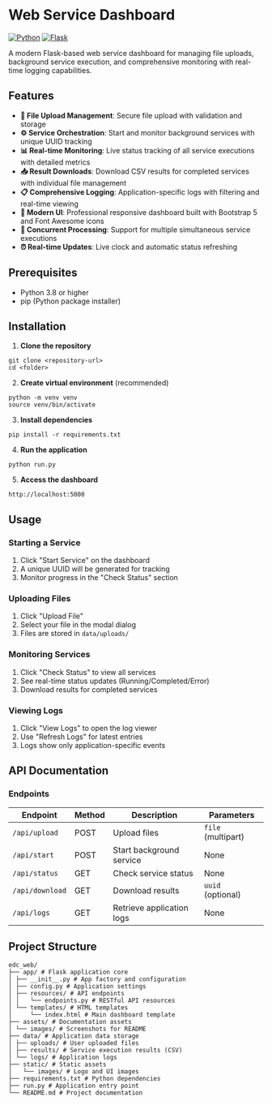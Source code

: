 # Web Service Dashboard

[![Python](https://img.shields.io/badge/python-3.8+-blue.svg)](https://www.python.org/downloads/)
[![Flask](https://img.shields.io/badge/flask-2.3+-green.svg)](https://flask.palletsprojects.com/)

A modern Flask-based web service dashboard for managing file uploads, background service execution, and comprehensive monitoring with real-time logging capabilities.

## Features

- **📁 File Upload Management**: Secure file upload with validation and storage
- **⚙️ Service Orchestration**: Start and monitor background services with unique UUID tracking
- **📊 Real-time Monitoring**: Live status tracking of all service executions with detailed metrics
- **📥 Result Downloads**: Download CSV results for completed services with individual file management
- **📋 Comprehensive Logging**: Application-specific logs with filtering and real-time viewing
- **🎨 Modern UI**: Professional responsive dashboard built with Bootstrap 5 and Font Awesome icons
- **🔄 Concurrent Processing**: Support for multiple simultaneous service executions
- **⏰ Real-time Updates**: Live clock and automatic status refreshing

## Prerequisites

- Python 3.8 or higher
- pip (Python package installer)

## Installation

1. **Clone the repository**
```
git clone <repository-url>
cd <folder>
```

2. **Create virtual environment** (recommended)
```
python -m venv venv
source venv/bin/activate
```

3. **Install dependencies**
```
pip install -r requirements.txt
```

4. **Run the application**
```
python run.py
```

5. **Access the dashboard**
```
http://localhost:5000
```

## Usage

### Starting a Service
1. Click "Start Service" on the dashboard
2. A unique UUID will be generated for tracking
3. Monitor progress in the "Check Status" section

### Uploading Files
1. Click "Upload File" 
2. Select your file in the modal dialog
3. Files are stored in `data/uploads/`

### Monitoring Services
1. Click "Check Status" to view all services
2. See real-time status updates (Running/Completed/Error)
3. Download results for completed services

### Viewing Logs
1. Click "View Logs" to open the log viewer
2. Use "Refresh Logs" for latest entries
3. Logs show only application-specific events

## API Documentation

### Endpoints

| Endpoint | Method | Description | Parameters |
|----------|--------|-------------|------------|
| `/api/upload` | POST | Upload files | `file` (multipart) |
| `/api/start` | POST | Start background service | None |
| `/api/status` | GET | Check service status | None |
| `/api/download` | GET | Download results | `uuid` (optional) |
| `/api/logs` | GET | Retrieve application logs | None |

## Project Structure

```
edc_web/
├── app/ # Flask application core
│ ├── __init__.py # App factory and configuration
│ ├── config.py # Application settings
│ ├── resources/ # API endpoints
│ │   └── endpoints.py # RESTful API resources
│ └── templates/ # HTML templates
│     └── index.html # Main dashboard template
├── assets/ # Documentation assets
│ └── images/ # Screenshots for README
├── data/ # Application data storage
│ ├── uploads/ # User uploaded files
│ ├── results/ # Service execution results (CSV)
│ └── logs/ # Application logs
├── static/ # Static assets
│   └── images/ # Logo and UI images
├── requirements.txt # Python dependencies
├── run.py # Application entry point
└── README.md # Project documentation
```